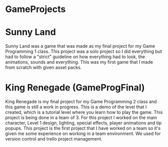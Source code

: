 # GameProjects
<h1>Sunny Land</h1>
<p>Sunny Land was a game that was made as my final project for my Game Programming 1 class. This project was a solo project so I did everything but had to follow a "strict" guideline on how everything had to look, the animations, sounds and everything. This was my first game that I made from scratch with given asset packs.</p>

<h1>King Renegade (GameProgFinal)</h1>
<p>King Renegade is my final project for my Game Programming 2 class and this game is still a work in progress. This is a demo of the level that I created, which is a tutorial level where you learn how to play the game. This project is being done in a team of 3. For this project I worked on the main character, Level 1 design, lighting, special effects, player animations and tip popups. This project is the first project that I have worked on a team so it's given me some experience on working in a team environment. We used for version control and trello project management.
